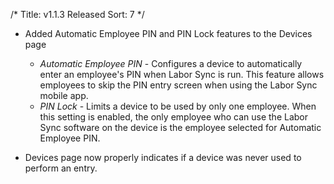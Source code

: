 /*
Title: v1.1.3 Released
Sort: 7
*/
   - Added Automatic Employee PIN and PIN Lock features to the Devices page  
       - *Automatic Employee PIN* - Configures a device to automatically enter an employee's PIN when Labor Sync is run.  This feature allows employees to skip the PIN entry screen when using the Labor Sync mobile app.   
       - *PIN Lock* - Limits a device to be used by only one employee.  When this setting is enabled, the only employee who can use the Labor Sync software on the device is the employee selected for Automatic Employee PIN.

   - Devices page now properly indicates if a device was never used to perform an entry.
